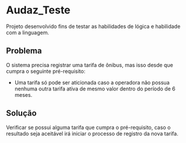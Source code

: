 # Audaz_Teste
  Projeto desenvolvido fins de testar as habilidades de lógica e habilidade com a linguagem.
## Problema
  O sistema precisa registrar uma tarifa de ônibus, mas isso desde que cumpra o seguinte pré-requisito:
  
  - Uma tarifa só pode ser aticionada caso a operadora não possua nenhuma outra tarifa ativa de mesmo valor dentro do período de 6 meses.
  
 ## Solução 
  Verificar se possui alguma tarifa que cumpra o pré-requisito, caso o resultado seja aceitável irá iniciar o processo de registro da nova tarifa.
